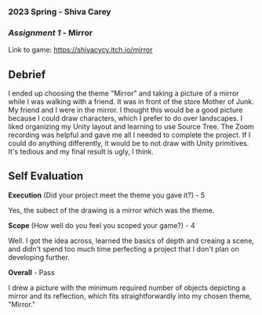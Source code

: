 ### **2023 Spring** - Shiva Carey
### *Assignment 1* - Mirror
Link to game: https://shivacycy.itch.io/mirror 


## **Debrief**

I ended up choosing the theme "Mirror" and taking a picture of a mirror while I was walking with a friend. It was in front of the store Mother of Junk. My friend and I were in the mirror. I thought this would be a good picture because I could draw characters, which I prefer to do over landscapes. I liked organizing my Unity layout and learning to use Source Tree. The Zoom recording was helpful and gave me all I needed to complete the project. If I could do anything differently, it would be to not draw with Unity primitives. It's tedious and my final result is ugly, I think.


## **Self Evaluation**

**Execution** (Did your project meet the theme you gave it?) - 5

Yes, the subect of the drawing is a mirror which was the theme.


**Scope** (How well do you feel you scoped your game?) - 4


Well. I got the idea across, learned the basics of depth and creaing a scene, and didn't spend too much time perfecting a project that I don't plan on developing further.


**Overall** - Pass


I drew a picture with the minimum required number of objects depicting a mirror and its reflection, which fits straightforwardly into my chosen theme, "Mirror."
